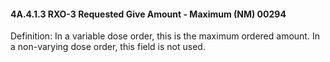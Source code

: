 #### 4A.4.1.3 RXO-3 Requested Give Amount - Maximum (NM) 00294

Definition: In a variable dose order, this is the maximum ordered amount. In a non-varying dose order, this field is not used.
